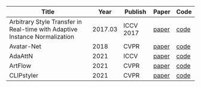 | Title                                                                      | Year    | Publish   | Paper                                                                                                                      | Code                                                |
| -------------------------------------------------------------------------- | ------- | --------- | -------------------------------------------------------------------------------------------------------------------------- | --------------------------------------------------- |
| Arbitrary Style Transfer in Real-time with Adaptive Instance Normalization | 2017.03 | ICCV 2017 | [paper](https://arxiv.org/abs/1703.06868)                                                                                  | [code](https://github.com/xunhuang1995/AdaIN-style) |
| Avatar-Net                                                                 | 2018    | CVPR      | [paper](https://openaccess.thecvf.com/content_cvpr_2018/papers/Sheng_Avatar-Net_Multi-Scale_Zero-Shot_CVPR_2018_paper.pdf) | [code](https://lucassheng.github.io/avatar-net/)    |
| AdaAttN                                                                    | 2021    | ICCV      | [paper](https://arxiv.org/pdf/2108.03647)                                                                                  | [code](https://github.com/Huage001/AdaAttN)         |
| ArtFlow                                                                    | 2021    | CVPR      | [paper](https://arxiv.org/pdf/2103.16877)                                                                                  | [code](https://github.com/pkuanjie/ArtFlow)         |
| CLIPstyler                                                                 | 2021    | CVPR      | [paper](https://arxiv.org/abs/2112.00374)                                                                                  | [code](https://github.com/cyclomon/CLIPstyler)      |
